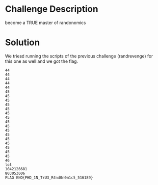 # Challenge Description
become a TRUE master of randonomics
# Solution
We triesd running the scripts of the previous challenge (randrevenge) for this one as well and we got the flag.
```
44
44
44
44
44
45
45
45
45
45
45
45
45
45
45
45
45
45
45
45
45
46
lol
1042126681
803053606
FLAG ENO{PHD_1N_TrU3_R4nd0n0m1c5_516189}

```